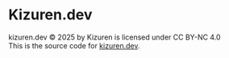 # Kizuren.dev

kizuren.dev © 2025 by Kizuren is licensed under CC BY-NC 4.0<br>
This is the source code for [kizuren.dev](https://kizuren.dev).<br>